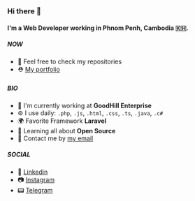 ### Hi there :wave:

#### I'm a Web Developer working in Phnom Penh, Cambodia :cambodia:.

##### NOW

- :star2: Feel free to check my repositories
- :rescue_worker_helmet: [My portfolio](https://mingtheanlay.github.io/)

##### BIO

- 🏢 I'm currently working at **GoodHill Enterprise**
- ⚙️ I use daily: `.php`, `.js`, `.html`, `.css`, `.ts`, `.java`, `.c#`
- 🌍 Favorite Framework **Laravel**
- 🌱 Learning all about **Open Source**
- 💬 Contact me by [my email](mailto:mingtheanlay@gmail.com)

##### SOCIAL

- :link: [Linkedin](https://www.linkedin.com/in/mingthean-lay-384294178/)
- :camera: [Instagram](https://www.instagram.com/th34n._/)
- :pager: [Telegram](https://t.me/mingtheanlay)
